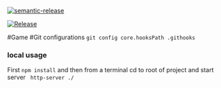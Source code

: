 [![semantic-release](https://img.shields.io/badge/%20%20%F0%9F%93%A6%F0%9F%9A%80-semantic--release-e10079.svg)](https://github.com/semantic-release/semantic-release)

[![Release](https://github.com/TL250269/game/actions/workflows/release.yml/badge.svg?branch=master)](https://github.com/TL250269/game/actions/workflows/release.yml)

#Game
#Git configurations 
`git config core.hooksPath .githooks`   
### local usage 
First `npm install`  and then from a terminal cd to root of project and start server ` http-server ./`
